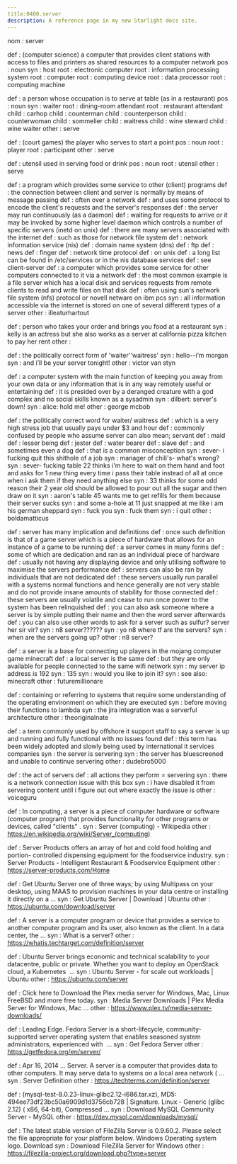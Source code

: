 ```yaml
---
title:0480.server
description: A reference page in my new Starlight docs site.
---
```

nom : server
 
def : (computer science) a computer that provides client stations with access to files and printers as shared resources to a computer network
pos : noun
syn : host
root : electronic computer
root : information processing system
root : computer
root : computing device
root : data processor
root : computing machine
 
def : a person whose occupation is to serve at table (as in a restaurant)
pos : noun
syn : waiter
root : dining-room attendant
root : restaurant attendant
child : carhop
child : counterman
child : counterperson
child : counterwoman
child : sommelier
child : waitress
child : wine steward
child : wine waiter
other : serve
 
def : (court games) the player who serves to start a point
pos : noun
root : player
root : participant
other : serve
 
def : utensil used in serving food or drink
pos : noun
root : utensil
other : serve
 
def : a program which provides some service to other (client) programs
def : the connection between client and server is normally by means of message passing
def : often over a network
def : and uses some protocol to encode the client's requests and the server's responses
def : the server may run continuously (as a daemon)
def : waiting for requests to arrive or it may be invoked by some higher level daemon which controls a number of specific servers (inetd on unix)
def : there are many servers associated with the internet
def : such as those for network file system
def : network information service (nis)
def : domain name system (dns)
def : ftp
def : news
def : finger
def : network time protocol
def : on unix
def : a long list can be found in /etc/services or in the nis database services
def : see client-server
def : a computer which provides some service for other computers connected to it via a network
def : the most common example is a file server which has a local disk and services requests from remote clients to read and write files on that disk
def : often using sun's network file system (nfs) protocol or novell netware on ibm pcs
syn : all information accessible via the internet is stored on one of several different types of a server
other : illeaturhartout
 
def : person who takes your order and brings you food at a restaurant
syn : kelly is an actress but she also works as a server at california pizza kitchen to pay her rent
other : 
 
def : the politically correct form of 'waiter'\'waitress'
syn : hello--i’m morgan
syn : and i’ll be your server tonight!
other : victor van styn
 
def : a computer system with the main function of keeping you away from your own data or any information that is in any way remotely useful or entertaining
def : it is presided over by a deranged creature with a god complex and no social skills known as a sysadmin
syn : dilbert: server's down!
syn : alice: hold me!
other : george mcbob
 
def : the politically correct word for waiter/ waitress
def : which is a very high stress job that usually pays under $3 and hour
def : commonly confused by people who assume server can also mean; servant
def : maid
def : lesser being
def : jester
def : water bearer
def : slave
def : and sometimes even a dog
def : that is a common misconception
syn : sever- i fucking quit this shithole of a job
syn : manager of chili's- what's wrong?
syn : sever- fucking table 22 thinks i'm here to wait on them hand and foot and asks for 1 new thing every time i pass their table instead of all at once when i ask them if they need anything else
syn : 33 thinks for some odd reason their 2 year old should be allowed to pour out all the sugar and then draw on it
syn : aaron's table 45 wants me to get refills for them because their server sucks
syn : and some a-hole at 11 just snapped at me like i am his german sheppard
syn : fuck you
syn : fuck them
syn : i quit
other : boldamatticus
 
def : server has many implication and definitions
def : once such definition is that of a game server which is a piece of hardware that allows for an instance of a game to be running
def : a server comes in many forms
def : some of which are dedication and ran as an individual piece of hardware
def : usually not having any displaying device and only utilising software to maximise the servers performance
def : servers can also be ran by individuals that are not dedicated
def : these servers usually run parallel with a systems normal functions and hence generally are not very stable and do not provide insane amounts of stability for those connected
def : these servers are usually volatile and cease to run once power to the system has been relinquished
def : you can also ask someone where a server is by simple putting their name and then the word server afterwards
def : you can also use other words to ask for a server such as sulfur? server her sir vir?
syn : n8 server??????
syn : yo n8 where tf are the servers?
syn : when are the servers going up?
other : n8 server?
 
def : a server is a base for connecting up players in the mojang computer game minecraft
def : a local server is the same
def : but they are only available for people connected to the same wifi network
syn : my server ip address is 192
syn : 135
syn : would you like to join it?
syn : see also: minecraft
other : futuremillionare
 
def : containing or referring to systems that require some understanding of the operating environment on which they are executed
syn : before moving their functions to lambda
syn : the jira integration was a serverful architecture
other : theoriginalnate
 
def : a term commonly used by offshore it support staff to say a server is up and running and fully functional with no issues found
def : this term has been widely adopted and slowly being used by international it services companies
syn : the server is servering
syn : the server has bluescreened and unable to continue servering
other : dudebro5000
 
def : the act of servers
def : all actions they perform = servering
syn : there is a network connection issue with this box
syn : i have disabled it from servering content until i figure out out where exactly the issue is
other : voiceguru
 
def : In computing, a server is a piece of computer hardware or software (computer 
program) that provides functionality for other programs or devices, called "clients"
.
syn : Server (computing) - Wikipedia
other : https://en.wikipedia.org/wiki/Server_(computing)
 
def : Server Products offers an array of hot and cold food holding and portion-
controlled dispensing equipment for the foodservice industry.
syn : Server Products - Intelligent Restaurant & Foodservice Equipment
other : https://server-products.com/Home
 
def : Get Ubuntu Server one of three ways; by using Multipass on your desktop, using 
MAAS to provision machines in your data centre or installing it directly on a ...
syn : Get Ubuntu Server | Download | Ubuntu
other : https://ubuntu.com/download/server
 
def : A server is a computer program or device that provides a service to another 
computer program and its user, also known as the client. In a data center, the ...
syn : What is a server?
other : https://whatis.techtarget.com/definition/server
 
def : Ubuntu Server brings economic and technical scalability to your datacentre, 
public or private. Whether you want to deploy an OpenStack cloud, a Kubernetes
 ...
syn : Ubuntu Server - for scale out workloads | Ubuntu
other : https://ubuntu.com/server
 
def : Click here to Download the Plex media server for Windows, Mac, Linux FreeBSD 
and more free today.
syn : Media Server Downloads | Plex Media Server for Windows, Mac ...
other : https://www.plex.tv/media-server-downloads/
 
def : Leading Edge. Fedora Server is a short-lifecycle, community-supported server 
operating system that enables seasoned system administrators, experienced with
 ...
syn : Get Fedora Server
other : https://getfedora.org/en/server/
 
def : Apr 16, 2014 ... Server. A server is a computer that provides data to other computers. It may serve 
data to systems on a local area network ( ...
syn : Server Definition
other : https://techterms.com/definition/server
 
def : (mysql-test-8.0.23-linux-glibc2.12-i686.tar.xz), MD5: 
494ee73df23bc50a6909d1d3756cb728 | Signature. Linux - Generic (glibc 2.12) (
x86, 64-bit), Compressed ...
syn : Download MySQL Community Server - MySQL
other : https://dev.mysql.com/downloads/mysql/
 
def : The latest stable version of FileZilla Server is 0.9.60.2. Please select the file 
appropriate for your platform below. Windows Operating system logo. Download
syn : Download FileZilla Server for Windows
other : https://filezilla-project.org/download.php?type=server
 